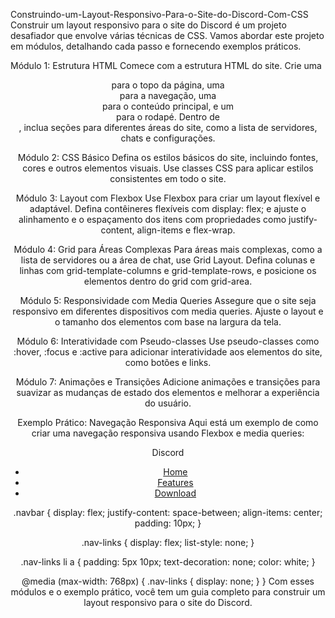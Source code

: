 

Construindo-um-Layout-Responsivo-Para-o-Site-do-Discord-Com-CSS
Construir um layout responsivo para o site do Discord é um projeto desafiador que envolve várias técnicas de CSS. Vamos abordar este projeto em módulos, detalhando cada passo e fornecendo exemplos práticos.

Módulo 1: Estrutura HTML
Comece com a estrutura HTML do site. Crie uma <header> para o topo da página, uma <nav> para a navegação, uma <main> para o conteúdo principal, e um <footer> para o rodapé. Dentro de <main>, inclua seções para diferentes áreas do site, como a lista de servidores, chats e configurações.

Módulo 2: CSS Básico
Defina os estilos básicos do site, incluindo fontes, cores e outros elementos visuais. Use classes CSS para aplicar estilos consistentes em todo o site.

Módulo 3: Layout com Flexbox
Use Flexbox para criar um layout flexível e adaptável. Defina contêineres flexíveis com display: flex; e ajuste o alinhamento e o espaçamento dos itens com propriedades como justify-content, align-items e flex-wrap.

Módulo 4: Grid para Áreas Complexas
Para áreas mais complexas, como a lista de servidores ou a área de chat, use Grid Layout. Defina colunas e linhas com grid-template-columns e grid-template-rows, e posicione os elementos dentro do grid com grid-area.

Módulo 5: Responsividade com Media Queries
Assegure que o site seja responsivo em diferentes dispositivos com media queries. Ajuste o layout e o tamanho dos elementos com base na largura da tela.

Módulo 6: Interatividade com Pseudo-classes
Use pseudo-classes como :hover, :focus e :active para adicionar interatividade aos elementos do site, como botões e links.

Módulo 7: Animações e Transições
Adicione animações e transições para suavizar as mudanças de estado dos elementos e melhorar a experiência do usuário.

Exemplo Prático: Navegação Responsiva
Aqui está um exemplo de como criar uma navegação responsiva usando Flexbox e media queries:

<nav class="navbar">
  <div class="logo">Discord</div>
  <ul class="nav-links">
    <li><a href="#">Home</a></li>
    <li><a href="#">Features</a></li>
    <li><a href="#">Download</a></li>
    <!-- Mais links -->
  </ul>
</nav>
.navbar {
  display: flex;
  justify-content: space-between;
  align-items: center;
  padding: 10px;
}

.nav-links {
  display: flex;
  list-style: none;
}

.nav-links li a {
  padding: 5px 10px;
  text-decoration: none;
  color: white;
}

@media (max-width: 768px) {
  .nav-links {
    display: none;
  }
}
Com esses módulos e o exemplo prático, você tem um guia completo para construir um layout responsivo para o site do Discord. 

